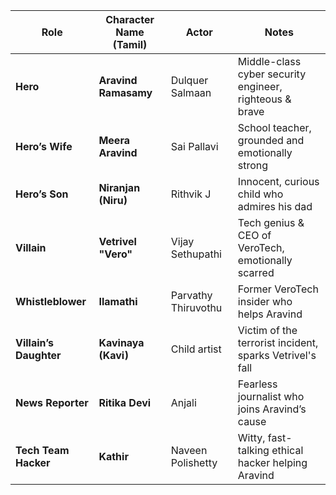 | **Role**               | **Character Name (Tamil)** | **Actor**           | **Notes**                                                |
| ---------------------- | -------------------------- | ------------------- | -------------------------------------------------------- |
| **Hero**               | **Aravind Ramasamy**       | Dulquer Salmaan     | Middle-class cyber security engineer, righteous & brave  |
| **Hero’s Wife**        | **Meera Aravind**          | Sai Pallavi         | School teacher, grounded and emotionally strong          |
| **Hero’s Son**         | **Niranjan (Niru)**        | Rithvik J           | Innocent, curious child who admires his dad              |
| **Villain**            | **Vetrivel "Vero"**        | Vijay Sethupathi    | Tech genius & CEO of VeroTech, emotionally scarred       |
| **Whistleblower**      | **Ilamathi**               | Parvathy Thiruvothu | Former VeroTech insider who helps Aravind                |
| **Villain’s Daughter** | **Kavinaya (Kavi)**        | Child artist        | Victim of the terrorist incident, sparks Vetrivel's fall |
| **News Reporter**      | **Ritika Devi**            | Anjali              | Fearless journalist who joins Aravind’s cause            |
| **Tech Team Hacker**   | **Kathir**                 | Naveen Polishetty   | Witty, fast-talking ethical hacker helping Aravind       |
